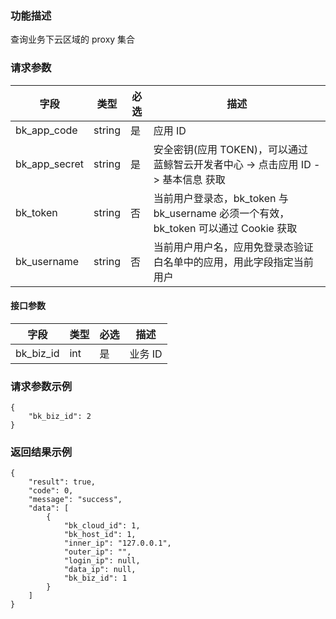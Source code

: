 ### 功能描述

查询业务下云区域的 proxy 集合

### 请求参数

| 字段 | 类型 | 必选 |  描述 |
|-----------|------------|--------|------------|
| bk_app_code  |  string    | 是 | 应用 ID     |
| bk_app_secret|  string    | 是 | 安全密钥(应用 TOKEN)，可以通过 蓝鲸智云开发者中心 -&gt; 点击应用 ID -&gt; 基本信息 获取 |
| bk_token     |  string    | 否 | 当前用户登录态，bk_token 与 bk_username 必须一个有效，bk_token 可以通过 Cookie 获取 |
| bk_username  |  string    | 否 | 当前用户用户名，应用免登录态验证白名单中的应用，用此字段指定当前用户 |

#### 接口参数

| 字段     | 类型       | 必选 |描述                  |
|----------|------------|------|-----------------------------|
| bk_biz_id | int | 是 | 业务 ID |

### 请求参数示例
```plain
{
	"bk_biz_id": 2
}
```

### 返回结果示例
```plain
{
	"result": true,
	"code": 0,
    "message": "success",
    "data": [
		{
			"bk_cloud_id": 1,
			"bk_host_id": 1,
			"inner_ip": "127.0.0.1",
			"outer_ip": "",
			"login_ip": null,
			"data_ip": null,
			"bk_biz_id": 1
		}
	]
}
```